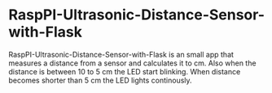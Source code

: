 # RaspPI-Ultrasonic-Distance-Sensor-with-Flask
RaspPI-Ultrasonic-Distance-Sensor-with-Flask is an small app that measures a distance from a sensor and calculates it to cm. Also when the distance is between 10 to 5 cm the LED start blinking. When distance 
becomes shorter than 5 cm the LED lights continously.
